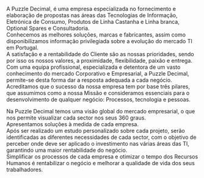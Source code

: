 A Puzzle Decimal, é uma empresa especializada no fornecimento e elaboração de propostas nas áreas das Tecnologias de Informação, Eletrónica de Consumo, Produtos de Linha Castanha e Linha branca, Optional Spares e Consultadoria.<br>
Conhecemos as melhores soluções, marcas e fabricantes, assim como disponibilizamos informação privilegiada sobre a evolução do mercado TI em Portugal.<br>
A satisfação e a rentabilidade do Cliente são as nossas prioridades, sendo por isso os nossos valores, a proximidade, flexibilidade, paixão e entrega.<br>
Com uma equipa profissional, especializada e detentora de um vasto conhecimento do mercado Corporativo e Empresarial, a Puzzle Decimal, permite-se desta forma dar a resposta adequada a cada negócio.<br>
Acreditamos que o sucesso da nossa empresa tem por base três pilares, que assumimos como a nossa Missão e consideramos essenciais para o desenvolvimento de qualquer negócio: Processos, tecnologia e pessoas.<br>

Na Puzzle Decimal temos uma visão global do mercado empresarial, o que nos permite visualizar cada sector nos seus 360 graus.<br>
Apresentamos soluções à medida de cada empresa.<br>
Após ser realizado um estudo personalizado sobre cada projeto, serão identificadas as diferentes necessidades de cada sector, com o objetivo de perceber onde deve ser aplicado o investimento nas várias áreas das TI, garantindo uma maior rentabilidade do negócio.<br>
Simplificar os processos de cada empresa e otimizar o tempo dos Recursos Humanos é rentabilizar o negócio e melhorar a qualidade de vida dos seus trabalhadores.
